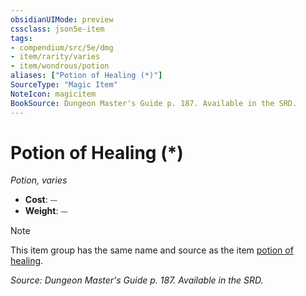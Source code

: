 ```yaml
---
obsidianUIMode: preview
cssclass: json5e-item
tags:
- compendium/src/5e/dmg
- item/rarity/varies
- item/wondrous/potion
aliases: ["Potion of Healing (*)"]
SourceType: "Magic Item"
NoteIcon: magicitem
BookSource: Dungeon Master's Guide p. 187. Available in the SRD.
---
```

# Potion of Healing (*)
*Potion, varies*  

- **Cost**: ⏤
- **Weight**: ⏤

> [!note]
> This item group has the same name and source as the item [potion of healing](/3-Mechanics/CLI/items/potion-of-healing.md).

*Source: Dungeon Master's Guide p. 187. Available in the SRD.*